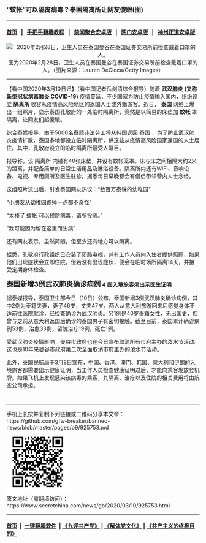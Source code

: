 ### “蚊帐”可以隔离病毒？泰国隔离所让网友傻眼(图)
------------------------

#### [首页](https://github.com/gfw-breaker/banned-news/blob/master/README.md) &nbsp;&nbsp;|&nbsp;&nbsp; [手把手翻墙教程](https://github.com/gfw-breaker/guides/wiki) &nbsp;&nbsp;|&nbsp;&nbsp; [禁闻聚合安卓版](https://github.com/gfw-breaker/bn-android) &nbsp;&nbsp;|&nbsp;&nbsp; [网门安卓版](https://github.com/oGate2/oGate) &nbsp;&nbsp;|&nbsp;&nbsp; [神州正道安卓版](https://github.com/SzzdOgate/update) 



<div class="article_right" style="fone-color:#000">
 <p style="text-align:center">
  <img alt="2020年2月28日，卫生人员在泰国曼谷在泰国证券交易所前检查戴着口罩的人。" src="//img3.secretchina.com/pic/2020/2-29/p2637642a420622418-ss.jpg" style="height:337px; width:600px"/>
  <br>
   图为2020年2月28日，卫生人员在泰国曼谷在泰国证券交易所前检查戴着口罩的人。（图片来源：Lauren DeCicca/Getty Images）
   <span id="hideid" name="hideid" style="color:red;display:none;">
    <span href="https://www.secretchina.com">
    </span>
   </span>
  </br>
 </p>
 <div id="txt-mid1-t21-2017">
  

---


  </div>
 </div>
 <p>
  【看中国2020年3月10日讯】（看中国记者岳剑清综合报导）随着
  <strong>
   <span href="https://www.secretchina.com/news/gb/tag/武汉肺炎" target="_blank">
    武汉肺炎
   </span>
   (又称新型冠状病毒肺炎 COVID-19)
  </strong>
  疫情蔓延，不少国家为防止疫情输入国内，纷纷设立
  <strong>
   隔离所
  </strong>
  收容从疫情高风险地区的返国人士或外籍游客。近日，
  <strong>
   泰国
  </strong>
  网络上爆出一组照片，显示泰国孔敬府的一处临时隔离所，竟然是以简易的床垫加
  <strong>
   蚊帐
  </strong>
  罩隔离，让网友们超傻眼。
  <span id="hideid" name="hideid" style="color:red;display:none;">
   <span href="https://www.secretchina.com">
   </span>
  </span>
 </p>
 <p>
  综合泰媒报导，由于5000名泰籍非法劳工将从韩国返回
  <span href="https://www.secretchina.com/news/gb/tag/泰国" target="_blank">
   泰国
  </span>
  ，为了防止武汉肺炎疫情扩散，泰国多地都设立临时隔离所，供这些从疫情高风险国家返国的人士居住。其中，孔敬府设立的临时隔离所最受人瞩目。
 </p>
 <p>
  报导称，该
  <span href="https://www.secretchina.com/news/gb/tag/隔离所" target="_blank">
   隔离所
  </span>
  内铺有40张床垫，并设有蚊帐笼罩。床与床之间相隔大约2米的距离，并配备简单的日常生活用品及淋浴设备。隔离所内还有WiFi、音响设备、电视、专用厕所及医生驻诊。据悉每日早晚都会有僧侣带领营内人士念经。
 </p>
 <p>
  这组照片流出后，引发泰国网友热议：“数百万泰铢的幼稚园”
 </p>
 <p>
  “小朋友从幼稚园跑掉一点都不奇怪”
 </p>
 <p>
  “太棒了
  <span href="https://www.secretchina.com/news/gb/tag/蚊帐" target="_blank">
   蚊帐
  </span>
  可以预防病毒，请多投资。”
 </p>
 <p>
  “我可能因为留在这里而生病”
 </p>
 <p>
  还有网友表示，虽然简陋，但至少还有地方可以隔离。
 </p>
 <p>
  据悉，孔敬府行政组织已安装了闭路电视，并有工作人员向入住者提供照顾，如果他们出现症状会立即住院，但若没有出现症状，便会在临时场所隔离14天，并接受定期身体检查。
 </p>
 <p>
 </p>
 <p>
  <span style="font-size:18px">
   <strong>
    泰国新增3例武汉肺炎确诊病例
   </strong>
  </span>
  <strong>
   4
  </strong>
  <strong>
   国入境旅客须出示医生证明
  </strong>
 </p>
 <p>
  据泰媒报导，泰国卫生部今日（10日）公布，泰国新增3例武汉肺炎确诊病例，其中2例为泰籍夫妻，妻子46岁，丈夫47岁，两人从意大利旅游回来后感觉身体不适前往医院就诊，经检查确诊为武汉肺炎。另1例是40岁泰籍女性，无出国史，但曾与之前从意大利返国后确诊的泰国男子有密切接触。截至目前，泰国累计确诊病例53例，治愈33例，留院治疗19例，死亡1例。
 </p>
 <p>
  受武汉肺炎疫情影响，曼谷市政府也在今日宣布取消所有市府主办的泼水节活动。这也是10年来曼谷市政府第二次全面取消市府主办的泼水节活动。
 </p>
 <p>
  此外，泰国民航局于3月8日宣布，中国、香港、澳门、韩国、意大利和伊朗的入境旅客都需要出示健康证明，当工作人员检查健康证明过后，才能向乘客发放登机牌。如果飞机上发现感染该病毒的乘客，其隔离、治疗以及住院的相关费用将由航空公司承担。
  <center>
   <div>
    <div id="txt-mid2-t22-2017" style="display: block;  max-height: 351px;  overflow: hidden;">
     <div id="SC-21xxx">
     </div>
     <ins class="adsbygoogle" data-ad-client="ca-pub-1276641434651360" data-ad-format="auto" data-ad-slot="4301710469" data-full-width-responsive="true" style="display:block">
     </ins>
    </div>
   </div>
  </center>
  <div style="padding-top:12px;">
  </div>
 </p>
</div>

<hr/>
手机上长按并复制下列链接或二维码分享本文章：<br/>
https://github.com/gfw-breaker/banned-news/blob/master/pages/p9/925753.md <br/>
<a href='https://github.com/gfw-breaker/banned-news/blob/master/pages/p9/925753.md'><img src='https://github.com/gfw-breaker/banned-news/blob/master/pages/p9/925753.md.png'/></a> <br/>
原文地址（需翻墙访问）：https://www.secretchina.com/news/gb/2020/03/10/925753.html


------------------------
#### [首页](https://github.com/gfw-breaker/banned-news/blob/master/README.md) &nbsp;|&nbsp; [一键翻墙软件](https://github.com/gfw-breaker/nogfw/blob/master/README.md) &nbsp;| [《九评共产党》](https://github.com/gfw-breaker/9ping.md/blob/master/README.md#九评之一评共产党是什么) | [《解体党文化》](https://github.com/gfw-breaker/jtdwh.md/blob/master/README.md) | [《共产主义的终极目的》](https://github.com/gfw-breaker/gczydzjmd.md/blob/master/README.md)


<img src='http://gfw-breaker.win/banned-news/pages/p9/925753.md' width='0px' height='0px'/>